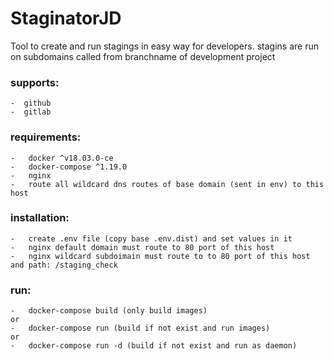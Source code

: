 # StaginatorJD

Tool to create and run stagings in easy way for developers. stagins are run on subdomains called from branchname of development project

### supports:
    -  github 
    -  gitlab

### requirements:
    -   docker ^v18.03.0-ce
    -   docker-compose ^1.19.0
    -   nginx
    -   route all wildcard dns routes of base domain (sent in env) to this host

### installation:
    -   create .env file (copy base .env.dist) and set values in it
    -   nginx default domain must route to 80 port of this host
    -   nginx wildcard subdoimain must route to to 80 port of this host and path: /staging_check

### run:
    -   docker-compose build (only build images)
    or
    -   docker-compose run (build if not exist and run images)
    or
    -   docker-compose run -d (build if not exist and run as daemon)

